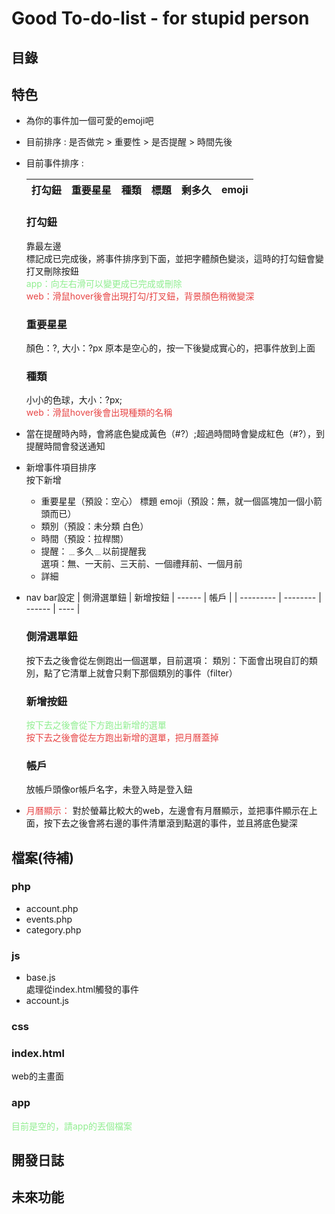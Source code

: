 # Good To-do-list - for stupid person
##	目錄

## 	特色
*   為你的事件加一個可愛的emoji吧
*	目前排序 : 是否做完 > 重要性 > 是否提醒 > 時間先後 
*	目前事件排序 :   

    | 打勾鈕 | 重要星星 | 種類 | 標題 | 剩多久 | emoji | 
    |:------ |:-------:|:---:|:----:|:-----:|-------:|

    ### 打勾鈕
    靠最左邊  
    標記成已完成後，將事件排序到下面，並把字體顏色變淡，這時的打勾鈕會變打叉刪除按鈕  
    <span class='app'> app：向左右滑可以變更成已完成或刪除</span>  
    <span class='web'> web：滑鼠hover後會出現打勾/打叉鈕，背景顏色稍微變深 </span>

    ### 重要星星
    顏色：?, 大小：?px
    原本是空心的，按一下後變成實心的，把事件放到上面

    ### 種類
    小小的色球，大小：?px;  
    <span class='web'> web：滑鼠hover後會出現種類的名稱</span>
  

*   當在提醒時內時，會將底色變成黃色（#?）;超過時間時會變成紅色（#?），到提醒時間會發送通知

*   新增事件項目排序  
按下新增
    * 重要星星（預設：空心） 標題 emoji（預設：無，就一個區塊加一個小箭頭而已） 
    * 類別（預設：未分類 白色）
    * 時間（預設：拉桿關）
    * 提醒：﹍多久﹍以前提醒我  
    選項：無、一天前、三天前、一個禮拜前、一個月前
    * 詳細

* nav bar設定
    | 側滑選單鈕 | 新增按鈕 | ------ | 帳戶 | 
    | --------- | -------- | ------ | ---- |
    
    ### 側滑選單鈕
    按下去之後會從左側跑出一個選單，目前選項：
    類別：下面會出現自訂的類別，點了它清單上就會只剩下那個類別的事件（filter）

    ### 新增按鈕
    <span class='app'>按下去之後會從下方跑出新增的選單</span>  
    <span class='web'>按下去之後會從左方跑出新增的選單，把月曆蓋掉</span>

    ### 帳戶
    放帳戶頭像or帳戶名字，未登入時是登入鈕

* <span class='web'>月曆顯示：</span>
對於螢幕比較大的web，左邊會有月曆顯示，並把事件顯示在上面，按下去之後會將右邊的事件清單滾到點選的事件，並且將底色變深

## 	檔案(待補)
### php
* account.php
* events.php
* category.php

### js
* base.js  
    處理從index.html觸發的事件
* account.js

### css

### index.html
web的主畫面

### app
<span class='app'>目前是空的，請app的丟個檔案</span>

##	開發日誌
##	未來功能

<style>
    .web{
        color: rgb(231, 69, 69);
    }
    .app{
        color: lightgreen;
    }
</style>